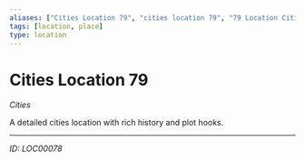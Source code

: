 ```yaml
---
aliases: ["Cities Location 79", "cities location 79", "79 Location Cities"]
tags: [location, place]
type: location
---
```


# Cities Location 79

*Cities*

A detailed cities location with rich history and plot hooks.

---
*ID: LOC00078*